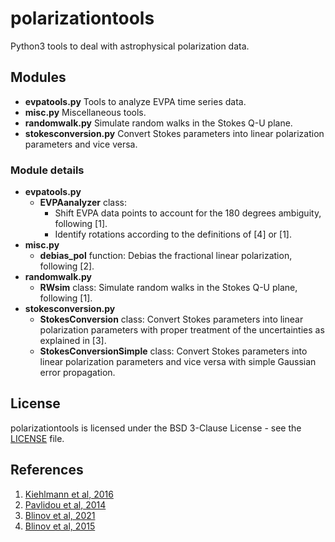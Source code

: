 # polarizationtools
Python3 tools to deal with astrophysical polarization data.

## Modules

* **evpatools.py** Tools to analyze EVPA time series data.
* **misc.py** Miscellaneous tools.
* **randomwalk.py** Simulate random walks in the Stokes Q-U plane.
* **stokesconversion.py** Convert Stokes parameters into linear polarization parameters and vice versa.

### Module details

* **evpatools.py**
    * **EVPAanalyzer** class:
        * Shift EVPA data points to account for the 180 degrees ambiguity, following [1].
        * Identify rotations according to the definitions of [4] or [1].
* **misc.py**
    * **debias_pol** function: Debias the fractional linear polarization, following [2].
* **randomwalk.py**
    * **RWsim** class: Simulate random walks in the Stokes Q-U plane, following [1].
* **stokesconversion.py**
    * **StokesConversion** class: Convert Stokes parameters into linear polarization parameters with proper treatment of the uncertainties as explained in [3].
    * **StokesConversionSimple** class: Convert Stokes parameters into linear polarization parameters and vice versa with simple Gaussian error propagation.

## License

polarizationtools is licensed under the BSD 3-Clause License - see the
[LICENSE](https://github.com/skiehl/polarizationtools/blob/main/LICENSE) file.

## References

1. [Kiehlmann et al, 2016](https://ui.adsabs.harvard.edu/abs/2016A%26A...590A..10K/abstract)
2. [Pavlidou et al, 2014](https://ui.adsabs.harvard.edu/abs/2014MNRAS.442.1693P/abstract)
3. [Blinov et al, 2021](https://ui.adsabs.harvard.edu/abs/2021MNRAS.501.3715B/abstract)
4. [Blinov et al, 2015](https://ui.adsabs.harvard.edu/abs/2015MNRAS.453.1669B/abstract)

